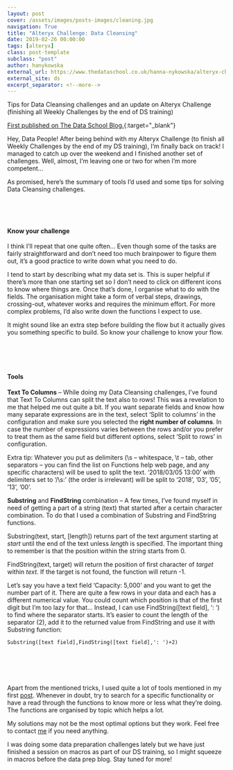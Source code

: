 ```yaml
---
layout: post
cover: /assets/images/posts-images/cleaning.jpg
navigation: True
title: "Alteryx Challenge: Data Cleansing"
date: 2019-02-26 00:00:00
tags: [alteryx]
class: post-template
subclass: "post"
author: hanykowska
external_url: https://www.thedataschool.co.uk/hanna-nykowska/alteryx-challenge-data-cleansing/
external_site: ds
excerpt_separator: <!--more-->
---
```


Tips for Data Cleansing challenges and an update on Alteryx Challenge (finishing all Weekly Challenges by the end of DS training)

[First published on The Data School Blog.]({{page.external_url}}){:target="\_blank"}

<!--more-->

<p>Hey, Data People! After being behind with my Alteryx Challenge (to finish all Weekly Challenges by the end of my DS training), I&#8217;m finally back on track! I managed to catch up over the weekend and I finished another set of challenges. Well, almost, I&#8217;m leaving one or two for when I&#8217;m more competent&#8230;</p>

<p>As promised, here&#8217;s the summary of tools I&#8217;d used and some tips for solving Data Cleansing challenges.</p>

<div style="height:45px" aria-hidden="true" class="wp-block-spacer"></div>

<h4>Know your challenge</h4>

<p>I think I&#8217;ll repeat that one quite often&#8230; Even though some of the tasks are fairly straightforward and don&#8217;t need too much brainpower to figure them out, it&#8217;s a good practice to write down what you need to do. </p>

<p>I tend to start by describing what my data set is. This is super helpful if there&#8217;s more than one starting set so I don&#8217;t need to click on different icons to know where things are. Once that&#8217;s done, I organise what to do with the fields. The organisation might take a form of verbal steps, drawings, crossing-out, whatever works and requires the minimum effort. For more complex problems, I&#8217;d also write down the functions I expect to use.</p>

<p>It might sound like an extra step before building the flow but it actually gives you something specific to build. So know your challenge to know your flow.</p>

<div style="height:51px" aria-hidden="true" class="wp-block-spacer"></div>

<h4>Tools</h4>

<p><strong>Text&nbsp;To&nbsp;Columns</strong> &#8211; While doing my Data Cleansing challenges, I&#8217;ve found that Text To Columns can split the text also to rows! This was a revelation to me that helped me out quite a bit. If you want separate fields and know how many separate expressions are in the text, select &#8216;Split to columns&#8217; in the configuration and make sure you selected the <strong>right number of columns</strong>. In case the number of expressions varies between the rows and/or you prefer to treat them as the same field but different options, select &#8216;Split to rows&#8217; in configuration. </p>

<p>Extra tip: Whatever you put as delimiters (\s &#8211; whitespace, \t &#8211; tab, other separators &#8211; you can find the list on Functions help web page, and any specific characters) will be used to split the text. &#8216;2018/03/05 13:00&#8217; with delimiters set to &#8216;/\s:&#8217; (the order is irrelevant) will be split to &#8216;2018&#8217;, &#8217;03&#8217;, &#8217;05&#8217;, &#8217;13&#8217;, &#8217;00&#8217;.</p>

<p><strong>Substring</strong> and <strong>FindString</strong> combination &#8211; A few times, I&#8217;ve found myself in need of getting a part of a string (text) that started after a certain character combination. To do that I used a combination of Substring and FindString functions. </p>

<p>Substring(text, start, [length]) returns part of the text argument starting at <em>start</em> until the end of the text unless <em>length</em> is specified. The important thing to remember is that the position within the string starts from 0. </p>

<p>FindString(text, target) will return the position of first character of <em>target</em> within <em>text.</em> If the target is not found, the function will return -1.</p>

<p>Let&#8217;s say you have a text field &#8216;Capacity: 5,000&#8217; and you want to get the number part of it. There are quite a few rows in your data and each has a different numerical value. You could count which position is that of the first digit but I&#8217;m too lazy for that&#8230; Instead, I can use FindString([text field], &#8216;: &#8216;) to find where the separator starts. It&#8217;s easier to count the length of the separator (2), add it to the returned value from FindString and use it with Substring function:</p>

<pre class="wp-block-code"><code>Substring([text field],FindString([text field],': ')+2)</code></pre>

<div style="height:61px" aria-hidden="true" class="wp-block-spacer"></div>

<p>Apart from the mentioned tricks, I used quite a lot of tools mentioned in my first <a href="https://www.thedataschool.co.uk/hanna-nykowska/alteryx-challenge-intro-to-alteryx/">post</a>. Whenever in doubt, try to search for a specific functionality or have a read through the functions to know more or less what they&#8217;re doing. The functions are organised by topic which helps a lot.</p>

<p>My solutions may not be the most optimal options but they work. Feel free to contact <a href="https://www.thedataschool.co.uk/blog/hanna-nykowska/">me</a> if you need anything.</p>

<p>I was doing some data preparation challenges lately but we have just finished a session on macros as part of our DS training, so I might squeeze in macros before the data prep blog. Stay tuned for more!</p>

